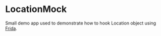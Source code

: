 # LocationMock

Small demo app used to demonstrate how to hook Location object using [Frida](https://frida.re/).
